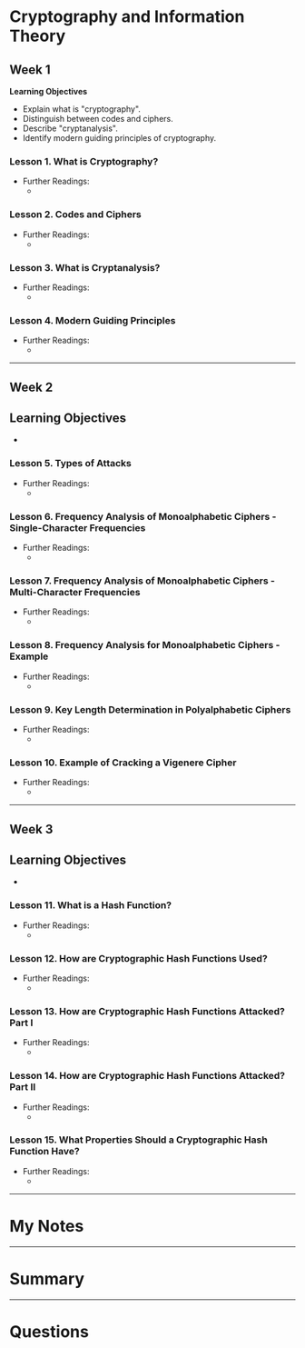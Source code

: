 # Cryptography and Information Theory

## Week 1

__Learning Objectives__

- Explain what is "cryptography".
- Distinguish between codes and ciphers.
- Describe "cryptanalysis".
- Identify modern guiding principles of cryptography.

### Lesson 1. What is Cryptography?


- Further Readings:
    - []()

### Lesson 2. Codes and Ciphers


- Further Readings:
    - []()

### Lesson 3. What is Cryptanalysis?


- Further Readings:
    - []()

### Lesson 4. Modern Guiding Principles


- Further Readings:
    - []()




---
## Week 2

__Learning Objectives__
- 
- 

### Lesson 5. Types of Attacks



- Further Readings:
    - []()

### Lesson 6. Frequency Analysis of Monoalphabetic Ciphers - Single-Character Frequencies



- Further Readings:
    - []()

### Lesson 7. Frequency Analysis of Monoalphabetic Ciphers - Multi-Character Frequencies



- Further Readings:
    - []()

### Lesson 8. Frequency Analysis for Monoalphabetic Ciphers - Example



- Further Readings:
    - []()

### Lesson 9. Key Length Determination in Polyalphabetic Ciphers



- Further Readings:
    - []()

### Lesson 10. Example of Cracking a Vigenere Cipher



- Further Readings:
    - []()







---
## Week 3

__Learning Objectives__
- 
- 

### Lesson 11. What is a Hash Function?





- Further Readings:
    - []()

### Lesson 12. How are Cryptographic Hash Functions Used?





- Further Readings:
    - []()

### Lesson 13. How are Cryptographic Hash Functions Attacked? Part I





- Further Readings:
    - []()

### Lesson 14. How are Cryptographic Hash Functions Attacked? Part II





- Further Readings:
    - []()

### Lesson 15. What Properties Should a Cryptographic Hash Function Have?





- Further Readings:
    - []()



---
# My Notes


---
# Summary


---
# Questions

